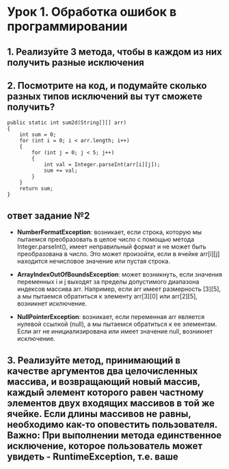 # Урок 1. Обработка ошибок в программировании
## 1. Реализуйте 3 метода, чтобы в каждом из них получить разные исключения
## 2. Посмотрите на код, и подумайте сколько разных типов исключений вы тут сможете получить? 
```
public static int sum2d(String[][] arr)
{ 
    int sum = 0; 
    for (int i = 0; i < arr.length; i++) 
    { 
        for (int j = 0; j < 5; j++) 
        { 
            int val = Integer.parseInt(arr[i][j]); 
            sum += val; 
        } 
    } 
    return sum; 
} 
```
## ответ задание №2
* __NumberFormatException__: возникает, если строка, которую мы пытаемся преобразовать в целое число с помощью метода Integer.parseInt(), имеет неправильный формат и не может быть преобразована в число. Это может произойти, если в ячейке arr[i][j] находится нечисловое значение или пустая строка.

* __ArrayIndexOutOfBoundsException__: может возникнуть, если значения переменных i и j выходят за пределы допустимого диапазона индексов массива arr. Например, если arr имеет размерность [3][5], а мы пытаемся обратиться к элементу arr[3][0] или arr[2][5], возникнет исключение.

* __NullPointerException__: возникает, если переменная arr является нулевой ссылкой (null), а мы пытаемся обратиться к ее элементам. Если arr не инициализирована или имеет значение null, возникнет исключение.

## 3. Реализуйте метод, принимающий в качестве аргументов два целочисленных массива, и возвращающий новый массив, каждый элемент которого равен частному элементов двух входящих массивов в той же ячейке. Если длины массивов не равны, необходимо как-то оповестить пользователя. Важно: При выполнении метода единственное исключение, которое пользователь может увидеть - RuntimeException, т.е. ваше